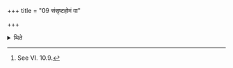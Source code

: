 +++
title = "09 संसृष्टहोमं वा"

+++

<details><summary>थिते</summary>

9. Or he offers in a mixed manner.[^1]  

[^1]: See VI. 10.9.  

</details>
